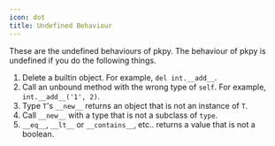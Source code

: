 ```yaml
---
icon: dot
title: Undefined Behaviour
---
```


These are the undefined behaviours of pkpy. The behaviour of pkpy is undefined if you do the following things.

1. Delete a builtin object. For example, `del int.__add__`.
2. Call an unbound method with the wrong type of `self`. For example, `int.__add__('1', 2)`.
3. Type `T`'s `__new__` returns an object that is not an instance of `T`.
4. Call `__new__` with a type that is not a subclass of `type`.
5. `__eq__`, `__lt__` or `__contains__`, etc.. returns a value that is not a boolean.
